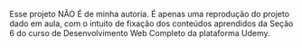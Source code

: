 Esse projeto NÃO É de minha autoria. É apenas uma reprodução do projeto dado em aula, com o intuito de fixação dos conteúdos aprendidos da Seção 6 do curso de Desenvolvimento Web Completo da plataforma Udemy.
